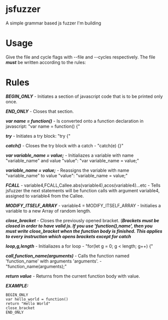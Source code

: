# jsfuzzer
A simple grammar based js fuzzer I'm building
# Usage
Give the file and cycle flags with --file and --cycles respectively. The file ***must*** be written according to the rules:
# Rules
***BEGIN_ONLY*** - Initiates a section of javascript code that is to be printed only once.

***END_ONLY*** - Closes that section.

***var name = function()*** - Is converted onto a function declaration in javascript: "var name = function() {"

***try*** - Initiates a try block: "try {"

***catch()*** - Closes the try block with a catch - "catch(e) {}"

***var variable_name = value;*** - Initialiazes a variable with name "variable_name" and value "value": "var variable_name = value;"

***variable_name = value;*** - Reassigns the variable with name "variable_name" to value "value": "variable_name = value;"

***FCALL*** - variable4,FCALL,Callee.abs(variable4),acos(variable4)...etc - Tells jsfuzzer the next statements will be function calls with argument variable4, assigned to variable4 from the Callee.

***MODIFY_ITSELF_ARRAY*** - variable4 = MODIFY_ITSELF_ARRAY - Initialies a variable to a new Array of random length.

***close_bracket*** - Closes the previously opened bracket. (***Brackets must be closed in order to have valid js. If you use 'function(),name', then you must write close_bracket when the function body is finished. This applies to every instruction which opens brackets except for catch***

***loop,g,length*** - Initialiazes a for loop - "for(let g = 0; g < length; g++) {"

***call,function_name(arguments)*** - Calls the function named 'function_name' with arguments 'arguments'. - "function_name(arguments);"

***return value*** - Returns from the current function body with value.

 
***EXAMPLE:***

```
BEGIN_ONLY
var hello_world = function()
return "Hello World"
close_bracket
END_ONLY
```
